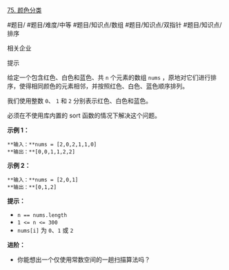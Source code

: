 [75. 颜色分类](https://leetcode.cn/problems/sort-colors/)

#题目/ #题目/难度/中等 #题目/知识点/数组 #题目/知识点/双指针 #题目/知识点/排序

相关企业

提示

给定一个包含红色、白色和蓝色、共 `n` 个元素的数组 `nums` ，原地对它们进行排序，使得相同颜色的元素相邻，并按照红色、白色、蓝色顺序排列。

我们使用整数 `0`、 `1` 和 `2` 分别表示红色、白色和蓝色。

必须在不使用库内置的 sort 函数的情况下解决这个问题。

**示例 1：**
```
**输入：**nums = [2,0,2,1,1,0]
**输出：**[0,0,1,1,2,2]
```

**示例 2：**
```
**输入：**nums = [2,0,1]
**输出：**[0,1,2]
```

**提示：**
- `n == nums.length`
- `1 <= n <= 300`
- `nums[i]` 为 `0`、`1` 或 `2`

**进阶：**

- 你能想出一个仅使用常数空间的一趟扫描算法吗？